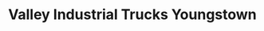 ---
title: "Valley Industrial Trucks Youngstown"
url: /boardman/valley-industrial-trucks-youngstown/
shop: shop
---